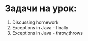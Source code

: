 # Задачи на урок:
1. Discussing homework
2. Exceptions in Java - finally
3. Exceptions in Java - throw,throws




